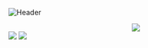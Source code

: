 ![Header](https://user-images.githubusercontent.com/65062119/188270844-0814b93a-b343-4d1f-810d-6f571172cad0.png)
<div align="center">
  <a href="#"><img src="https://user-images.githubusercontent.com/65062119/187359585-621c5637-6e39-4052-8451-d790f19006bf.png"></img></a>
</div>
<img src="https://user-images.githubusercontent.com/65062119/188270856-4d7bd3b0-fcd0-4351-ad06-59c542e1e248.png"></img>
<img src="https://bstats.org/signatures/bukkit/EpicChatPRO.svg"><img/>
